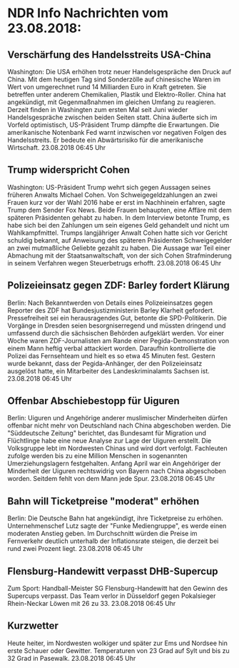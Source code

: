 # NDR Info Nachrichten vom 23.08.2018:


## Verschärfung des Handelsstreits USA-China
Washington:	Die USA erhöhen trotz neuer Handelsgespräche den Druck auf China. Mit dem heutigen Tag sind Sonderzölle auf chinesische Waren im Wert von umgerechnet rund 14 Milliarden Euro in Kraft getreten. Sie betreffen unter anderem Chemikalien, Plastik und Elektro-Roller. China hat angekündigt, mit Gegenmaßnahmen im gleichen Umfang zu reagieren. Derzeit finden in Washingten zum ersten Mal seit Juni wieder Handelsgespräche zwischen beiden Seiten statt. China äußerte sich im Vorfeld optimistisch, US-Präsident Trump dämpfte die Erwartungen. Die amerikanische Notenbank Fed warnt inzwischen vor negativen Folgen des Handelsstreits. Er bedeute ein Abwärtsrisiko für die amerikanische Wirtschaft. 23.08.2018 06:45 Uhr 

## Trump widerspricht Cohen
Washington: US-Präsident Trump wehrt sich gegen Aussagen seines früheren Anwalts Michael Cohen. Von Schweigegeldzahlungen an zwei Frauen kurz vor der Wahl 2016 habe er erst im Nachhinein erfahren, sagte Trump dem Sender Fox News. Beide Frauen behaupten, eine Affäre mit dem späteren Präsidenten gehabt zu haben. In dem Interview betonte Trump, es habe sich bei den Zahlungen um sein eigenes Geld gehandelt und nicht um Wahlkampfmittel. Trumps langjähriger Anwalt Cohen hatte sich vor Gericht schuldig bekannt, auf Anweisung des späteren Präsidenten Schweigegelder an zwei mutmaßliche Geliebte gezahlt zu haben. Die Aussage war Teil einer Abmachung mit der Staatsanwaltschaft, von der sich Cohen Strafminderung in seinem Verfahren wegen Steuerbetrugs erhofft. 23.08.2018 06:45 Uhr 

## Polizeieinsatz gegen ZDF: Barley fordert Klärung
Berlin: Nach Bekanntwerden von Details eines Polizeieinsatzes gegen Reporter des ZDF hat Bundesjustizministerin Barley Klarheit gefordert. Pressefreiheit sei ein herausragendes Gut, betonte die SPD-Politikerin. Die Vorgänge in Dresden seien besorgniserregend und müssten dringend und umfassend durch die sächsischen Behörden aufgeklärt werden. Vor einer Woche waren ZDF-Journalisten am Rande einer Pegida-Demonstration von einem Mann heftig verbal attackiert worden. Daraufhin kontrollierte die Polizei das Fernsehteam und hielt es so etwa 45 Minuten fest. Gestern wurde bekannt, dass der Pegida-Anhänger, der den Polizeieinsatz ausgelöst hatte, ein Mitarbeiter des Landeskriminalamts Sachsen ist. 23.08.2018 06:45 Uhr 

## Offenbar Abschiebestopp für Uiguren
Berlin: Uiguren und Angehörige anderer muslimischer Minderheiten dürfen offenbar nicht mehr von Deutschland nach China abgeschoben werden. Die "Süddeutsche Zeitung" berichtet, das Bundesamt für Migration und Flüchtlinge habe eine neue Analyse zur Lage der Uiguren erstellt. Die Volksgruppe lebt im Nordwesten Chinas und wird dort verfolgt. Fachleuten zufolge werden bis zu eine Million Menschen in sogenannten Umerziehungslagern festgehalten. Anfang April war ein Angehöriger der Minderheit der Uiguren rechtswidrig von Bayern nach China abgeschoben worden. Seitdem fehlt von dem Mann jede Spur. 23.08.2018 06:45 Uhr 

## Bahn will Ticketpreise "moderat" erhöhen
Berlin:	Die Deutsche Bahn hat angekündigt, ihre Ticketpreise zu erhöhen. Unternehmenschef Lutz sagte der "Funke Mediengruppe", es werde einen moderaten Anstieg geben. Im Durchschnitt würden die Preise im Fernverkehr deutlich unterhalb der Inflationsrate steigen, die derzeit bei rund zwei Prozent liegt. 23.08.2018 06:45 Uhr 

## Flensburg-Handewitt verpasst DHB-Supercup
Zum Sport:	Handball-Meister SG Flensburg-Handewitt hat den Gewinn des Supercups verpasst. Das Team verlor in Düsseldorf gegen Pokalsieger Rhein-Neckar Löwen mit 26 zu 33. 23.08.2018 06:45 Uhr 

## Kurzwetter
Heute heiter, im Nordwesten wolkiger und später zur Ems und Nordsee hin erste Schauer oder Gewitter. Temperaturen von 23 Grad auf Sylt und bis zu 32 Grad in Pasewalk. 23.08.2018 06:45 Uhr 
